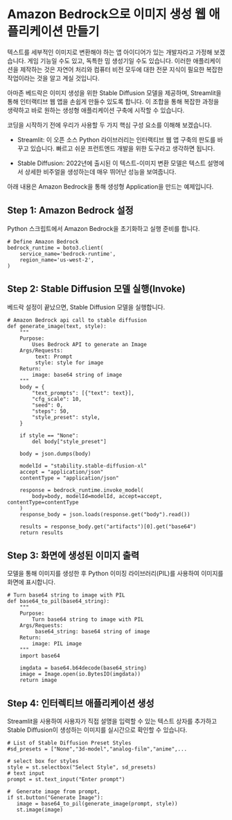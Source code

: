# Amazon Bedrock으로 이미지 생성 웹 애플리케이션 만들기

텍스트를 세부적인 이미지로 변환해야 하는 앱 아이디어가 있는 개발자라고 가정해 보겠습니다. 게임 기능일 수도 있고, 독특한 밈 생성기일 수도 있습니다. 이러한 애플리케이션을 제작하는 것은 자연어 처리와 컴퓨터 비전 모두에 대한 전문 지식이 필요한 복잡한 작업이라는 것을 알고 계실 것입니다.

아마존 베드락은 이미지 생성을 위한 Stable Diffusion 모델을 제공하며, Streamlit을 통해 인터랙티브 웹 앱을 손쉽게 만들수 있도록 합니다. 
이 조합을 통해 복잡한 과정을 생략하고 바로 원하는 생성형 애플리케이션 구축에 시작할 수 있습니다.


코딩을 시작하기 전에 우리가 사용할 두 가지 핵심 구성 요소를 이해해 보겠습니다.

- Streamlit: 이 오픈 소스 Python 라이브러리는 인터랙티브 웹 앱 구축의 판도를 바꾸고 있습니다. 빠르고 쉬운 프런트엔드 개발을 위한 도구라고 생각하면 됩니다.

- Stable Diffusion: 2022년에 출시된 이 텍스트-이미지 변환 모델은 텍스트 설명에서 상세한 비주얼을 생성하는데 매우 뛰어난 성능을 보여줍니다.


아래 내용은 Amazon Bedrock을 통해 생성형 Application을 만드는 예제입니다.

## Step 1: Amazon Bedrock 설정
Python 스크립트에서 Amazon Bedrock을 초기화하고 실행 준비를 합니다.

```
# Define Amazon Bedrock
bedrock_runtime = boto3.client(
    service_name='bedrock-runtime',
    region_name='us-west-2',
)
```

## Step 2: Stable Diffusion 모델 실행(Invoke)
베드락 설정이 끝났으면, Stable Diffusion 모델을 실행합니다.

```
# Amazon Bedrock api call to stable diffusion
def generate_image(text, style):
    """
    Purpose:
        Uses Bedrock API to generate an Image
    Args/Requests:
         text: Prompt
         style: style for image
    Return:
        image: base64 string of image
    """
    body = {
        "text_prompts": [{"text": text}],
        "cfg_scale": 10,
        "seed": 0,
        "steps": 50,
        "style_preset": style,
    }

    if style == "None":
        del body["style_preset"]

    body = json.dumps(body)

    modelId = "stability.stable-diffusion-xl"
    accept = "application/json"
    contentType = "application/json"

    response = bedrock_runtime.invoke_model(
        body=body, modelId=modelId, accept=accept, contentType=contentType
    )
    response_body = json.loads(response.get("body").read())

    results = response_body.get("artifacts")[0].get("base64")
    return results

```


## Step 3: 화면에 생성된 이미지 출력
모델을 통해 이미지를 생성한 후 Python 이미징 라이브러리(PIL)를 사용하여 이미지를 화면에 표시합니다.

```
# Turn base64 string to image with PIL
def base64_to_pil(base64_string):
    """
    Purpose:
        Turn base64 string to image with PIL
    Args/Requests:
         base64_string: base64 string of image
    Return:
        image: PIL image
    """
    import base64

    imgdata = base64.b64decode(base64_string)
    image = Image.open(io.BytesIO(imgdata))
    return image
```

## Step 4: 인터렉티브 애플리케이션 생성
 Streamlit을 사용하여 사용자가 직접 설명을 입력할 수 있는 텍스트 상자를 추가하고 Stable Diffusion이 생성하는 이미지를 실시간으로 확인할 수 있습니다.

 ```
# List of Stable Diffusion Preset Styles
#sd_presets = ["None","3d-model","analog-film","anime",...

# select box for styles
style = st.selectbox("Select Style", sd_presets)
# text input
prompt = st.text_input("Enter prompt")

#  Generate image from prompt,
if st.button("Generate Image"):
    image = base64_to_pil(generate_image(prompt, style))
    st.image(image)
```
